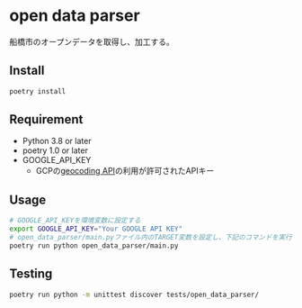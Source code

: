 # open data parser
船橋市のオープンデータを取得し、加工する。

## Install
```bash
poetry install
```

## Requirement
- Python 3.8 or later
- poetry 1.0 or later
- GOOGLE_API_KEY
    - GCPの[geocoding API][geocoding]の利用が許可されたAPIキー

[geocoding]: https://developers.google.com/maps/documentation/geocoding/overview

## Usage
```bash
# GOOGLE_API_KEYを環境変数に設定する
export GOOGLE_API_KEY="Your GOOGLE API KEY"
# open_data_parser/main.pyファイル内のTARGET変数を設定し、下記のコマンドを実行する
poetry run python open_data_parser/main.py
```

## Testing
```bash
poetry run python -m unittest discover tests/open_data_parser/
```
